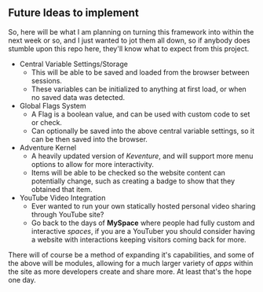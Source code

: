## Future Ideas to implement

So, here will be what I am planning on turning this framework into within the next week or so, and I just wanted to jot them all down, so if anybody does stumble upon this repo here, they'll know what to expect from this project.

  * Central Variable Settings/Storage
    - This will be able to be saved and loaded from the browser between sessions.
    - These variables can be initialized to anything at first load, or when no saved data was detected.
  * Global Flags System
    - A Flag is a boolean value, and can be used with custom code to set or check.
    - Can optionally be saved into the above central variable settings, so it can be then saved into the browser.
  * Adventure Kernel
    - A heavily updated version of *Keventure*, and will support more menu options to allow for more interactivity.
    - Items will be able to be checked so the website content can potentially change, such as creating a badge to show
      that they obtained that item.
  * YouTube Video Integration
    - Ever wanted to run your own statically hosted personal video sharing through YouTube site?
    - Go back to the days of **MySpace** where people had fully custom and interactive *spaces*, if you are a YouTuber
      you should consider having a website with interactions keeping visitors coming back for more.

There will of course be a method of expanding it's capabilities, and some of the above will be modules, allowing for a much larger variety of *apps* within the site as more developers create and share more.  At least that's the hope one day.

